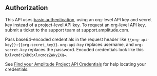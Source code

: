 ## Authorization

This API uses [basic authentication](https://developer.mozilla.org/en-US/docs/Web/HTTP/Headers/Authorization#basic_authentication), using an org-level API key and secret key instead of a project-level API key.
To request an org-level API key, submit a ticket to the support team at support.amplitude.com.

Pass base64-encoded credentials in the request header like `{{org-api-key}}:{{org-secret_key}}`. `org-api-key` replaces username, and `org-secret-key` replaces the password. Encoded credentials look like this `bXlvcmdrZXk6bXlvcmdzZWNyZXQ=`.

See [Find your Amplitude Project API Credentials](../find-api-credentials.md) for help locating your credentials. 